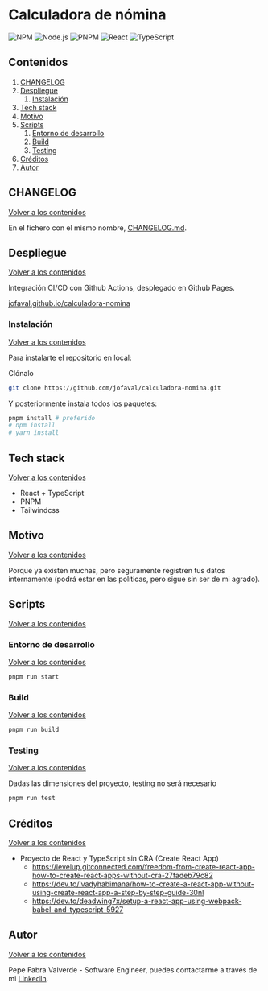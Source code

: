 # Calculadora de nómina

![NPM](https://img.shields.io/badge/npm-8.12.1-green?color=green&style=flat)&nbsp;![Node.js](https://img.shields.io/badge/node-v15.14.0-green?color=green&style=flat)&nbsp;![PNPM](https://img.shields.io/badge/pnpm-7.11.0-yellow?color=yellow&style=flat)&nbsp;![React](https://img.shields.io/badge/react-18.2.0-blue?color=blue&style=flat)&nbsp;![TypeScript](https://img.shields.io/badge/typescript-4.8.3-blue?color=blue&style=flat)

## Contenidos

1. [CHANGELOG](#changelog)
1. [Despliegue](#despliegue)
    1. [Instalación](#instalación)
1. [Tech stack](#tech-stack)
1. [Motivo](#motivo)
1. [Scripts](#scripts)
    1. [Entorno de desarrollo](#entorno-de-desarrollo)
    1. [Build](#build)
    1. [Testing](#testing)
1. [Créditos](#créditos)
1. [Autor](#autor)

## CHANGELOG
[Volver a los contenidos](#contenidos)

En el fichero con el mismo nombre, [CHANGELOG.md](./CHANGELOG.md).

## Despliegue
[Volver a los contenidos](#contenidos)

Integración CI/CD con Github Actions, desplegado en Github Pages.

[jofaval.github.io/calculadora-nomina](https://jofaval.github.io/calculadora-nomina)

### Instalación
[Volver a los contenidos](#contenidos)

Para instalarte el repositorio en local:

Clónalo

```bash
git clone https://github.com/jofaval/calculadora-nomina.git
```

Y posteriormente instala todos los paquetes:

```bash
pnpm install # preferido
# npm install
# yarn install
```

## Tech stack
[Volver a los contenidos](#contenidos)

- React + TypeScript
- PNPM
- Tailwindcss

## Motivo
[Volver a los contenidos](#contenidos)

Porque ya existen muchas, pero seguramente registren tus datos internamente (podrá estar en las políticas, pero sigue sin ser de mi agrado).

## Scripts
[Volver a los contenidos](#contenidos)

### Entorno de desarrollo
[Volver a los contenidos](#contenidos)

```bash
pnpm run start
```

### Build
[Volver a los contenidos](#contenidos)

```bash
pnpm run build
```

### Testing
[Volver a los contenidos](#contenidos)

Dadas las dimensiones del proyecto, testing no será necesario

```bash
pnpm run test
```

## Créditos
[Volver a los contenidos](#contenidos)

- Proyecto de React y TypeScript sin CRA (Create React App)
  - https://levelup.gitconnected.com/freedom-from-create-react-app-how-to-create-react-apps-without-cra-27fadeb79c82
  - https://dev.to/ivadyhabimana/how-to-create-a-react-app-without-using-create-react-app-a-step-by-step-guide-30nl
  - https://dev.to/deadwing7x/setup-a-react-app-using-webpack-babel-and-typescript-5927

## Autor
[Volver a los contenidos](#contenidos)

Pepe Fabra Valverde - Software Engineer, puedes contactarme a través de mi [LinkedIn](https://linkedin.com/in/jofaval).